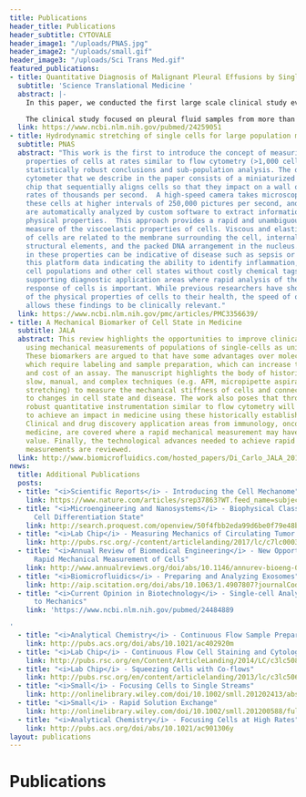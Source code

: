 ```yaml
---
title: Publications
header_title: Publications
header_subtitle: CYTOVALE
header_image1: "/uploads/PNAS.jpg"
header_image2: "/uploads/small.gif"
header_image3: "/uploads/Sci Trans Med.gif"
featured_publications:
- title: Quantitative Diagnosis of Malignant Pleural Effusions by Single-Cell Mechanophenotyping
  subtitle: 'Science Translational Medicine '
  abstract: |-
    In this paper, we conducted the first large scale clinical study evaluating label-free and low-cost cellular mechanical biomarkers from thousands of single-cells as a diagnostic.  The report provides evidence that the approach could reduce the need for diagnostic procedures associated with body fluid cytological analysis and the associated costs while improving accuracy over currently used methods. In a highlight article, Guck et al. describe the impact of our work “…this study marks a quantum leap in the clinical application of mechanical phenotyping… Tse and colleagues have opened a door to merging mechanics with medicine; now, it is well worth stepping through to explore what lies behind.”

    The clinical study focused on pleural fluid samples from more than 100 patients in which we aimed to identify patients with malignant cells using our high-throughput mechanical phenotyping approach. Current screening of pleural fluid for cancer is costly, time-consuming, and often inconclusive. The detailed biophysical metrics we obtained from profiles of many single cells, along with machine learning approaches, allowed improved sensitivity over traditional cytology: Some patient samples that were not identified as cancerous via traditional methods were found to be so through deformability cytometry. These results were verified six months later. Because our approach does not require a trained pathologist, its potential benefits are even greater in areas where there is a lack of such specialists, such as rural areas or developing nations.
  link: https://www.ncbi.nlm.nih.gov/pubmed/24259051
- title: Hydrodynamic stretching of single cells for large population mechanical phenotyping
  subtitle: PNAS
  abstract: "This work is the first to introduce the concept of measuring mechanical
    properties of cells at rates similar to flow cytometry (>1,000 cells/sec), enabling
    statistically robust conclusions and sub-population analysis. The deformability
    cytometer that we describe in the paper consists of a miniaturized microfluidic
    chip that sequentially aligns cells so that they impact on a wall of fluid at
    rates of thousands per second.  A high-speed camera takes microscopic images of
    these cells at higher intervals of 250,000 pictures per second, and these images
    are automatically analyzed by custom software to extract information about cell
    physical properties.  This approach provides a rapid and unambiguous integrative
    measure of the viscoelastic properties of cells. Viscous and elastic properties
    of cells are related to the membrane surrounding the cell, internal cytoskeletal
    structural elements, and the packed DNA arrangement in the nucleus.  Variations
    in these properties can be indicative of disease such as sepsis or cancer. \n\nUsing
    this platform data indicating the ability to identify inflammation, malignant
    cell populations and other cell states without costly chemical tags is reported,
    supporting diagnostic application areas where rapid analysis of the mechanical
    response of cells is important. While previous researchers have shown the relevance
    of the physical properties of cells to their health, the speed of our technique
    allows these findings to be clinically relevant."
  link: https://www.ncbi.nlm.nih.gov/pmc/articles/PMC3356639/
- title: A Mechanical Biomarker of Cell State in Medicine
  subtitle: JALA
  abstract: This review highlights the opportunities to improve clinical diagnostics
    using mechanical measurements of populations of single-cells as unique biomarkers.
    These biomarkers are argued to that have some advantages over molecular markers
    which require labeling and sample preparation, which can increase the complexity
    and cost of an assay. The manuscript highlights the body of historical work using
    slow, manual, and complex techniques (e.g. AFM, micropipette aspiration, and optical
    stretching) to measure the mechanical stiffness of cells and connect these metrics
    to changes in cell state and disease. The work also poses that throughput and
    robust quantitative instrumentation similar to flow cytometry will be necessary
    to achieve an impact in medicine using these historically established biomarkers.
    Clinical and drug discovery application areas from immunology, oncology, and regenerative
    medicine, are covered where a rapid mechanical measurement may have significant
    value. Finally, the technological advances needed to achieve rapid and robust
    measurements are reviewed.
  link: http://www.biomicrofluidics.com/hosted_papers/Di_Carlo_JALA_2012.pdf
news:
  title: Additional Publications
  posts:
  - title: "<i>Scientific Reports</i> - Introducing the Cell Mechanome"
    link: https://www.nature.com/articles/srep37863?WT.feed_name=subjects_medical
  - title: "<i>Microengineering and Nanosystems</i> - Biophysical Classification of
      Cell Differentiation State"
    link: http://search.proquest.com/openview/50f4fbb2eda99d6be0f79e48b2e175a4/1?pq-origsite=gscholar&cbl=2041946
  - title: "<i>Lab Chip</i> - Measuring Mechanics of Circulating Tumor Cells"
    link: http://pubs.rsc.org/-/content/articlelanding/2017/lc/c7lc00038c#!divAbstract
  - title: "<i>Annual Review of Biomedical Engineering</i> - New Opportunities for
      Rapid Mechanical Measurement of Cells"
    link: http://www.annualreviews.org/doi/abs/10.1146/annurev-bioeng-071114-040545
  - title: "<i>Biomicrofluidics</i> - Preparing and Analyzing Exosomes"
    link: http://aip.scitation.org/doi/abs/10.1063/1.4907807?journalCode=bmf
  - title: "<i>Current Opinion in Biotechnology</i> - Single-cell Analysis from Molecules
      to Mechanics"
    link: 'https://www.ncbi.nlm.nih.gov/pubmed/24484889

'
  - title: "<i>Analytical Chemistry</i> - Continuous Flow Sample Preparation"
    link: http://pubs.acs.org/doi/abs/10.1021/ac402920m
  - title: "<i>Lab Chip</i> - Continuous Flow Cell Staining and Cytology"
    link: http://pubs.rsc.org/en/Content/ArticleLanding/2014/LC/c3lc50870f#!divAbstract
  - title: "<i>Lab Chip</i> - Squeezing Cells with Co-flows"
    link: http://pubs.rsc.org/en/content/articlelanding/2013/lc/c3lc50649e#!divAbstract
  - title: "<i>Small</i> - Focusing Cells to Single Streams"
    link: http://onlinelibrary.wiley.com/doi/10.1002/smll.201202413/abstract
  - title: "<i>Small</i> - Rapid Solution Exchange"
    link: http://onlinelibrary.wiley.com/doi/10.1002/smll.201200588/full
  - title: "<i>Analytical Chemistry</i> - Focusing Cells at High Rates"
    link: http://pubs.acs.org/doi/abs/10.1021/ac901306y
layout: publications
---
```


# Publications
